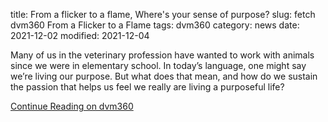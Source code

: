 title:  From a flicker to a flame, Where's your sense of purpose?
slug: fetch dvm360 From a Flicker to a Flame
tags: dvm360
category: news
date: 2021-12-02
modified: 2021-12-04

Many of us in the veterinary profession have wanted to work with animals since we were in elementary school. In today’s language, one might say we’re living our purpose. But what does that mean, and how do we sustain the passion that helps us feel we really are living a purposeful life?

[Continue Reading on dvm360](https://www.dvm360.com/view/from-a-flicker-to-a-flame-where-s-your-sense-of-purpose-)
